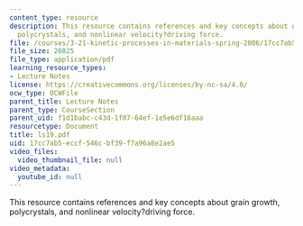 ```yaml
---
content_type: resource
description: This resource contains references and key concepts about grain growth,
  polycrystals, and nonlinear velocity?driving force.
file: /courses/3-21-kinetic-processes-in-materials-spring-2006/17cc7ab5eccf546cbf39f7a96a8e2ae5_ls19.pdf
file_size: 26825
file_type: application/pdf
learning_resource_types:
- Lecture Notes
license: https://creativecommons.org/licenses/by-nc-sa/4.0/
ocw_type: OCWFile
parent_title: Lecture Notes
parent_type: CourseSection
parent_uid: f1d1babc-c43d-1f07-64ef-1e5e6df16aaa
resourcetype: Document
title: ls19.pdf
uid: 17cc7ab5-eccf-546c-bf39-f7a96a8e2ae5
video_files:
  video_thumbnail_file: null
video_metadata:
  youtube_id: null
---
```

This resource contains references and key concepts about grain growth, polycrystals, and nonlinear velocity?driving force.